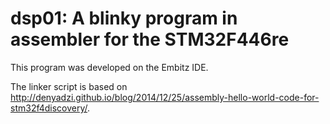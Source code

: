 # dsp01: A blinky program in assembler for the STM32F446re #

This program was developed on the Embitz IDE.

The linker script is based on http://denyadzi.github.io/blog/2014/12/25/assembly-hello-world-code-for-stm32f4discovery/.


